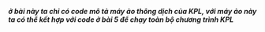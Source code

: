 ***ở bài này ta chỉ có code mô tả máy ảo thông dịch của KPL, với máy ảo này ta có thể kết hợp với code ở bài 5 để chạy toàn bộ chương trình KPL***
